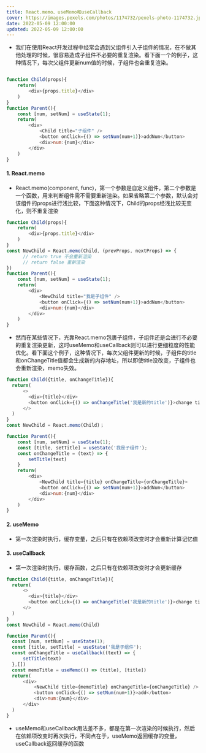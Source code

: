 ```yaml
---
title: React.memo、useMemo和useCallback
cover: https://images.pexels.com/photos/1174732/pexels-photo-1174732.jpeg
date: 2022-05-09 12:00:00
updated: 2022-05-09 12:00:00
---
```

- 我们在使用React开发过程中经常会遇到父组件引入子组件的情况，在不做其他处理的时候，很容易造成子组件不必要的重复渲染。看下面一个的例子，这种情况下，每次父组件更新num值的时候，子组件也会重复渲染。

```javascript

function Child(props){
    return(
        <div>{props.title}</div>
    )
}
function Parent(){
    const [num, setNum] = useState(1);
    return(
        <div>
            <Child title="子组件" />
            <button onClick={() => setNum(num+1)}>addNum</button>
            <div>num:{num}</div>
        </div>
    )
}
```
#### 1. React.memo
- React.memo(component, func)，第一个参数是自定义组件，第二个参数是一个函数，用来判断组件需不需要重新渲染。如果省略第二个参数，默认会对该组件的props进行浅比较，下面这种情况下，Child的props经浅比较无变化，则不重复渲染

```javascript
function Child(props){
    return(
        <div>{props.title}</div>
    )
}
const NewChild = React.memo(Child, (prevProps, nextProps) => {
      // return true 不会重新渲染
      // return false 重新渲染
})
function Parent(){
    const [num, setNum] = useState(1);
    return(
        <div>
            <NewChild title="我是子组件" />
            <button onClick={() => setNum(num+1)}>addNum</button>
            <div>num:{num}</div>
        </div>
    )
}
```
- 然而在某些情况下，光靠React.memo包裹子组件，子组件还是会进行不必要的重复渲染更新，这时useMemo和useCallback则可以进行更细粒度的性能优化。看下面这个例子，这种情况下，每次父组件更新的时候，子组件的title和onChangeTitle值都会生成新的内存地址，所以即使title没改变，子组件也会重新渲染，memo失效。

```javascript
function Child({title, onChangeTitle}){
  return(
      <>
        <div>{title}</div>
        <button onClick={() => onChangeTitle('我是新的title')}>change title</button>
      </>
  )
}
const NewChild = React.memo(Child)；

function Parent(){
    const [num, setNum] = useState(1);
    const [title, setTitle] = useState('我是子组件');
    const onChangeTitle = (text) => {
        setTitle(text)
    }
    return(
        <div>
            <NewChild title={title} onChangeTitle={onChangeTitle}>
            <button onClick={() => setNum(num+1)}>addNum</button>
            <div>num:{num}</div>
        </div>
    )
}
```
#### 2. useMemo
- 第一次渲染时执行，缓存变量，之后只有在依赖项改变时才会重新计算记忆值

#### 3. useCallback
- 第一次渲染时执行，缓存函数，之后只有在依赖项改变时才会更新缓存
```javascript
function Child({title, onChangeTitle}){
  return(
      <>
        <div>{title}</div>
        <button onClick={() => onChangeTitle('我是新的title')}>change title</button>
      </>
  )
}
const NewChild = React.memo(Child)

function Parent(){
  const [num, setNum] = useState(1);
  const [title, setTitle] = useState('我是子组件');
  const onChangeTitle = useCallback((text) => {
      setTitle(text)
  },[])
  const memoTitle = useMemo(() => (title), [title])
  return(
      <div>
          <NewChild title={memoTitle} onChangeTitle={onChangeTitle} />
          <button onClick={() => setNum(num+1)}>add</button>
          <div>num:{num}</div>
      </div>
  )
}
```
- useMemo和useCallback用法差不多，都是在第一次渲染的时候执行，然后在依赖项改变时再次执行，不同点在于，useMemo返回缓存的变量，useCallback返回缓存的函数